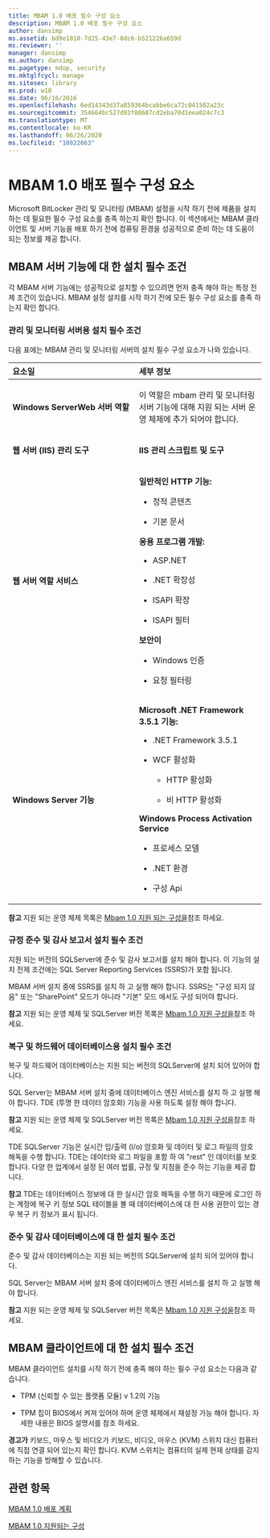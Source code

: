 ```yaml
---
title: MBAM 1.0 배포 필수 구성 요소
description: MBAM 1.0 배포 필수 구성 요소
author: dansimp
ms.assetid: bd9e1010-7d25-43e7-8dc6-b521226a659d
ms.reviewer: ''
manager: dansimp
ms.author: dansimp
ms.pagetype: mdop, security
ms.mktglfcycl: manage
ms.sitesec: library
ms.prod: w10
ms.date: 06/16/2016
ms.openlocfilehash: 6ed14343d37a859364bcabbe6ca72c041502a23c
ms.sourcegitcommit: 354664bc527d93f80687cd2eba70d1eea024c7c3
ms.translationtype: MT
ms.contentlocale: ko-KR
ms.lasthandoff: 06/26/2020
ms.locfileid: "10822663"
---
```

# MBAM 1.0 배포 필수 구성 요소


Microsoft BitLocker 관리 및 모니터링 (MBAM) 설정을 시작 하기 전에 제품을 설치 하는 데 필요한 필수 구성 요소를 충족 하는지 확인 합니다. 이 섹션에서는 MBAM 클라이언트 및 서버 기능을 배포 하기 전에 컴퓨팅 환경을 성공적으로 준비 하는 데 도움이 되는 정보를 제공 합니다.

## MBAM 서버 기능에 대 한 설치 필수 조건


각 MBAM 서버 기능에는 성공적으로 설치할 수 있으려면 먼저 충족 해야 하는 특정 전제 조건이 있습니다. MBAM 설정 설치를 시작 하기 전에 모든 필수 구성 요소를 충족 하는지 확인 합니다.

### 관리 및 모니터링 서버용 설치 필수 조건

다음 표에는 MBAM 관리 및 모니터링 서버의 설치 필수 구성 요소가 나와 있습니다.

<table>
<colgroup>
<col width="50%" />
<col width="50%" />
</colgroup>
<thead>
<tr class="header">
<th align="left">요소일</th>
<th align="left">세부 정보</th>
</tr>
</thead>
<tbody>
<tr class="odd">
<td align="left"><p><strong>Windows ServerWeb 서버 역할</strong></p></td>
<td align="left"><p>이 역할은 mbam 관리 및 모니터링 서버 기능에 대해 지원 되는 서버 운영 체제에 추가 되어야 합니다.</p></td>
</tr>
<tr class="even">
<td align="left"><p><strong>웹 서버 (IIS) 관리 도구</strong></p></td>
<td align="left"><p><strong>IIS 관리 스크립트 및 도구</strong></p></td>
</tr>
<tr class="odd">
<td align="left"><p><strong>웹 서버 역할 서비스</strong></p></td>
<td align="left"><p><strong>일반적인 HTTP 기능:</strong></p>
<ul>
<li><p>정적 콘텐츠</p></li>
<li><p>기본 문서</p></li>
</ul>
<p><strong>응용 프로그램 개발:</strong></p>
<ul>
<li><p>ASP.NET</p></li>
<li><p>.NET 확장성</p></li>
<li><p>ISAPI 확장</p></li>
<li><p>ISAPI 필터</p></li>
</ul>
<p><strong>보안이</strong></p>
<ul>
<li><p>Windows 인증</p></li>
<li><p>요청 필터링</p></li>
</ul></td>
</tr>
<tr class="even">
<td align="left"><p><strong>Windows Server 기능</strong></p></td>
<td align="left"><p><strong>Microsoft .NET Framework 3.5.1 기능:</strong></p>
<ul>
<li><p>.NET Framework 3.5.1</p></li>
<li><p>WCF 활성화</p>
<ul>
<li><p>HTTP 활성화</p></li>
<li><p>비 HTTP 활성화</p></li>
</ul></li>
</ul>
<p><strong>Windows Process Activation Service</strong></p>
<ul>
<li><p>프로세스 모델</p></li>
<li><p>.NET 환경</p></li>
<li><p>구성 Api</p></li>
</ul></td>
</tr>
</tbody>
</table>

 

**참고**  지원 되는 운영 체제 목록은 [Mbam 1.0 지원 되는 구성을](mbam-10-supported-configurations.md)참조 하세요.

 

### 규정 준수 및 감사 보고서 설치 필수 조건

지원 되는 버전의 SQLServer에 준수 및 감사 보고서를 설치 해야 합니다. 이 기능의 설치 전제 조건에는 SQL Server Reporting Services (SSRS)가 포함 됩니다.

MBAM 서버 설치 중에 SSRS를 설치 하 고 실행 해야 합니다. SSRS는 "구성 되지 않음" 또는 "SharePoint" 모드가 아니라 "기본" 모드 에서도 구성 되어야 합니다.

**참고**  지원 되는 운영 체제 및 SQLServer 버전 목록은 [Mbam 1.0 지원 구성을](mbam-10-supported-configurations.md)참조 하세요.

 

### 복구 및 하드웨어 데이터베이스용 설치 필수 조건

복구 및 하드웨어 데이터베이스는 지원 되는 버전의 SQLServer에 설치 되어 있어야 합니다.

SQL Server는 MBAM 서버 설치 중에 데이터베이스 엔진 서비스를 설치 하 고 실행 해야 합니다. TDE (투명 한 데이터 암호화) 기능을 사용 하도록 설정 해야 합니다.

**참고**  지원 되는 운영 체제 및 SQLServer 버전 목록은 [Mbam 1.0 지원 구성을](mbam-10-supported-configurations.md)참조 하세요.

 

TDE SQLServer 기능은 실시간 입/출력 (I/o) 암호화 및 데이터 및 로그 파일의 암호 해독을 수행 합니다. TDE는 데이터와 로그 파일을 포함 하 여 "rest" 인 데이터를 보호 합니다. 다양 한 업계에서 설정 된 여러 법률, 규정 및 지침을 준수 하는 기능을 제공 합니다.

**참고**  TDE는 데이터베이스 정보에 대 한 실시간 암호 해독을 수행 하기 때문에 로그인 하는 계정에 복구 키 정보 SQL 테이블을 볼 때 데이터베이스에 대 한 사용 권한이 있는 경우 복구 키 정보가 표시 됩니다.

 

### 준수 및 감사 데이터베이스에 대 한 설치 필수 조건

준수 및 감사 데이터베이스는 지원 되는 버전의 SQLServer에 설치 되어 있어야 합니다.

SQL Server는 MBAM 서버 설치 중에 데이터베이스 엔진 서비스를 설치 하 고 실행 해야 합니다.

**참고**  지원 되는 운영 체제 및 SQLServer 버전 목록은 [Mbam 1.0 지원 구성을](mbam-10-supported-configurations.md)참조 하세요.

 

## MBAM 클라이언트에 대 한 설치 필수 조건


MBAM 클라이언트 설치를 시작 하기 전에 충족 해야 하는 필수 구성 요소는 다음과 같습니다.

-   TPM (신뢰할 수 있는 플랫폼 모듈) v 1.2의 기능

-   TPM 칩이 BIOS에서 켜져 있어야 하며 운영 체제에서 재설정 가능 해야 합니다. 자세한 내용은 BIOS 설명서를 참조 하세요.

**경고가**  키보드, 마우스 및 비디오가 키보드, 비디오, 마우스 (KVM) 스위치 대신 컴퓨터에 직접 연결 되어 있는지 확인 합니다. KVM 스위치는 컴퓨터의 실제 현재 상태를 감지 하는 기능을 방해할 수 있습니다.

 

## 관련 항목


[MBAM 1.0 배포 계획](planning-to-deploy-mbam-10.md)

[MBAM 1.0 지원되는 구성](mbam-10-supported-configurations.md)

 

 





